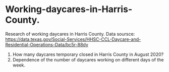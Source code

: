 # Working-daycares-in-Harris-County.
Research of working daycares in Harris County.
Data soursce: https://data.texas.gov/Social-Services/HHSC-CCL-Daycare-and-Residential-Operations-Data/bc5r-88dy
1. How many daycares temporary closed in Harris County in August 2020?
2. Dependence of the number of daycares working on different days of the week.
